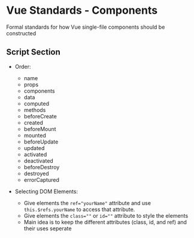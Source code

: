 # Vue Standards - Components
Formal standards for how Vue single-file components should be constructed

## Script Section
- Order:
  - name
  - props
  - components
  - data
  - computed
  - methods
  - beforeCreate
  - created
  - beforeMount
  - mounted
  - beforeUpdate
  - updated
  - activated
  - deactivated
  - beforeDestroy
  - destroyed
  - errorCaptured

- Selecting DOM Elements:
  - Give elements the `ref="yourName"` attribute and use `this.$refs.yourName` to access that attribute.
  - Give elements the `class=""` or `id=""` attribute to style the elements
  - Main idea is to keep the different attributes (class, id, and ref) and their uses seperate
